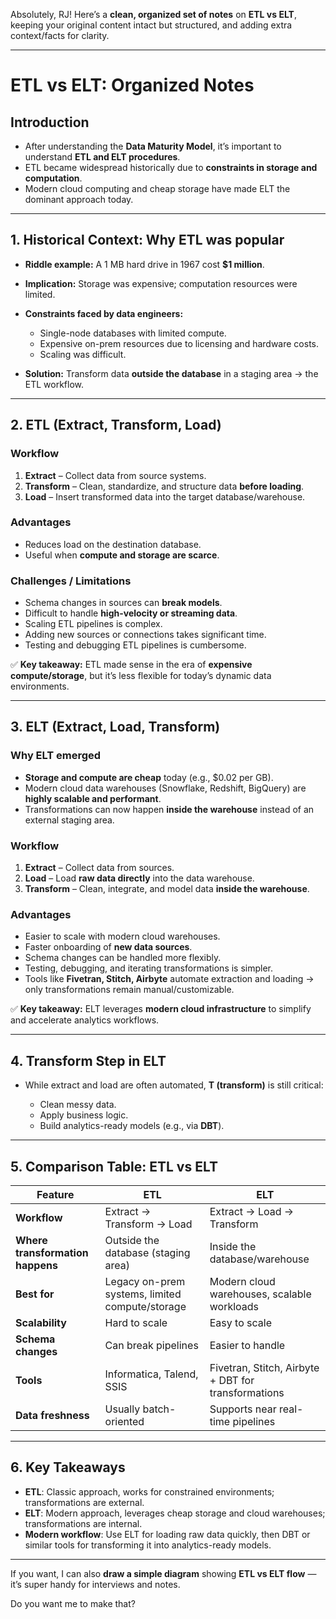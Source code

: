 Absolutely, RJ! Here’s a **clean, organized set of notes** on **ETL vs ELT**, keeping your original content intact but structured, and adding extra context/facts for clarity.

---

# **ETL vs ELT: Organized Notes**

## **Introduction**

* After understanding the **Data Maturity Model**, it’s important to understand **ETL and ELT procedures**.
* ETL became widespread historically due to **constraints in storage and computation**.
* Modern cloud computing and cheap storage have made ELT the dominant approach today.

---

## **1. Historical Context: Why ETL was popular**

* **Riddle example:** A 1 MB hard drive in 1967 cost **\$1 million**.
* **Implication:** Storage was expensive; computation resources were limited.
* **Constraints faced by data engineers:**

  * Single-node databases with limited compute.
  * Expensive on-prem resources due to licensing and hardware costs.
  * Scaling was difficult.
* **Solution:** Transform data **outside the database** in a staging area → the ETL workflow.

---

## **2. ETL (Extract, Transform, Load)**

### **Workflow**

1. **Extract** – Collect data from source systems.
2. **Transform** – Clean, standardize, and structure data **before loading**.
3. **Load** – Insert transformed data into the target database/warehouse.

### **Advantages**

* Reduces load on the destination database.
* Useful when **compute and storage are scarce**.

### **Challenges / Limitations**

* Schema changes in sources can **break models**.
* Difficult to handle **high-velocity or streaming data**.
* Scaling ETL pipelines is complex.
* Adding new sources or connections takes significant time.
* Testing and debugging ETL pipelines is cumbersome.

✅ **Key takeaway:** ETL made sense in the era of **expensive compute/storage**, but it’s less flexible for today’s dynamic data environments.

---

## **3. ELT (Extract, Load, Transform)**

### **Why ELT emerged**

* **Storage and compute are cheap** today (e.g., \$0.02 per GB).
* Modern cloud data warehouses (Snowflake, Redshift, BigQuery) are **highly scalable and performant**.
* Transformations can now happen **inside the warehouse** instead of an external staging area.

### **Workflow**

1. **Extract** – Collect data from sources.
2. **Load** – Load **raw data directly** into the data warehouse.
3. **Transform** – Clean, integrate, and model data **inside the warehouse**.

### **Advantages**

* Easier to scale with modern cloud warehouses.
* Faster onboarding of **new data sources**.
* Schema changes can be handled more flexibly.
* Testing, debugging, and iterating transformations is simpler.
* Tools like **Fivetran, Stitch, Airbyte** automate extraction and loading → only transformations remain manual/customizable.

✅ **Key takeaway:** ELT leverages **modern cloud infrastructure** to simplify and accelerate analytics workflows.

---

## **4. Transform Step in ELT**

* While extract and load are often automated, **T (transform)** is still critical:

  * Clean messy data.
  * Apply business logic.
  * Build analytics-ready models (e.g., via **DBT**).

---

## **5. Comparison Table: ETL vs ELT**

| Feature                          | ETL                                             | ELT                                                 |
| -------------------------------- | ----------------------------------------------- | --------------------------------------------------- |
| **Workflow**                     | Extract → Transform → Load                      | Extract → Load → Transform                          |
| **Where transformation happens** | Outside the database (staging area)             | Inside the database/warehouse                       |
| **Best for**                     | Legacy on-prem systems, limited compute/storage | Modern cloud warehouses, scalable workloads         |
| **Scalability**                  | Hard to scale                                   | Easy to scale                                       |
| **Schema changes**               | Can break pipelines                             | Easier to handle                                    |
| **Tools**                        | Informatica, Talend, SSIS                       | Fivetran, Stitch, Airbyte + DBT for transformations |
| **Data freshness**               | Usually batch-oriented                          | Supports near real-time pipelines                   |

---

## **6. Key Takeaways**

* **ETL**: Classic approach, works for constrained environments; transformations are external.
* **ELT**: Modern approach, leverages cheap storage and cloud warehouses; transformations are internal.
* **Modern workflow**: Use ELT for loading raw data quickly, then DBT or similar tools for transforming it into analytics-ready models.

---

If you want, I can also **draw a simple diagram** showing **ETL vs ELT flow** — it’s super handy for interviews and notes.

Do you want me to make that?
